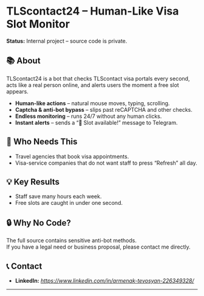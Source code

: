 # TLScontact24 – Human-Like Visa Slot Monitor

**Status:** Internal project – source code is private.

## 📚 About

TLScontact24 is a bot that checks TLScontact visa portals every second,  
acts like a real person online, and alerts users the moment a free slot appears.

- **Human-like actions** – natural mouse moves, typing, scrolling.  
- **Captcha & anti-bot bypass** – slips past reCAPTCHA and other checks.  
- **Endless monitoring** – runs 24/7 without any human clicks.  
- **Instant alerts** – sends a “📅 Slot available!” message to Telegram.  

## 🎯 Who Needs This

- Travel agencies that book visa appointments.  
- Visa-service companies that do not want staff to press “Refresh” all day.  

## 💡 Key Results

- Staff save many hours each week.  
- Free slots are caught in under one second.  

## 🔒 Why No Code?

The full source contains sensitive anti-bot methods.  
If you have a legal need or business proposal, please contact me directly.

## 📞 Contact

- **LinkedIn:** *<https://www.linkedin.com/in/armenak-tevosyan-226349328/>*  
---

